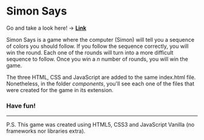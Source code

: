# Simon Says

Go and take a look here! -> **[Link](http://kevinjzea.com/simon-says/index.html)**

Simon Says is a game where the computer (Simon) will tell you a sequence of colors you should follow. If you follow the sequence correctly, you will win the round. Each one of the rounds will turn into a more difficult sequence to follow. Once you win a _n_ number of rounds, you will win the game.

The three HTML, CSS and JavaScript are added to the same index.html file. Nonetheless, in the folder _components_, you'll see each one of the files that were created for the game in its extension.

### Have fun!

---

P.S. This game was created using HTML5, CSS3 and JavaScript Vanilla (no frameworks nor libraries extra).

